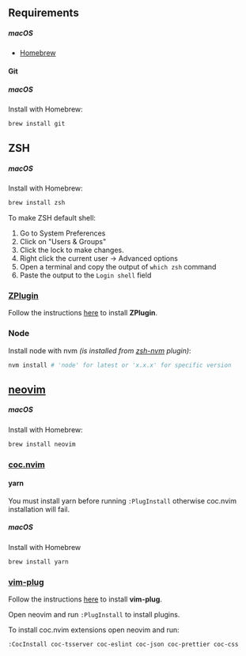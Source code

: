 ## Requirements
##### macOS
- [Homebrew](https://brew.sh)

#### Git
##### macOS
Install with Homebrew:
```sh
brew install git
```

## ZSH
##### macOS
Install with Homebrew:
```sh
brew install zsh
```
To make ZSH default shell:
1. Go to System Preferences
2. Click on "Users & Groups"
3. Click the lock to make changes.
4. Right click the current user -> Advanced options
5. Open a terminal and copy the output of `which zsh` command
6. Paste the output to the `Login shell` field

### [ZPlugin](https://github.com/zdharma/zplugin)
Follow the instructions [here](https://github.com/zdharma/zplugin/blob/master/doc/INSTALLATION.adoc) to install **ZPlugin**.

### Node
Install node with nvm *(is installed from [zsh-nvm](https://github.com/lukechilds/zsh-nvm) plugin)*:
```sh
nvm install # 'node' for latest or 'x.x.x' for specific version
```

## [neovim](https://neovim.io)
##### macOS
Install with Homebrew:
```sh
brew install neovim
```

### [coc.nvim](https://github.com/neoclide/coc.nvim)

#### yarn
You must install yarn before running `:PlugInstall` otherwise coc.nvim installation will fail.
##### macOS
Install with Homebrew
```sh
brew install yarn
```

### [vim-plug](https://github.com/junegunn/vim-plug)
Follow the instructions [here](https://github.com/junegunn/vim-plug#neovim) to install **vim-plug**.

Open neovim and run `:PlugInstall` to install plugins.

To install coc.nvim extensions open neovim and run:
```
:CocInstall coc-tsserver coc-eslint coc-json coc-prettier coc-css
```
